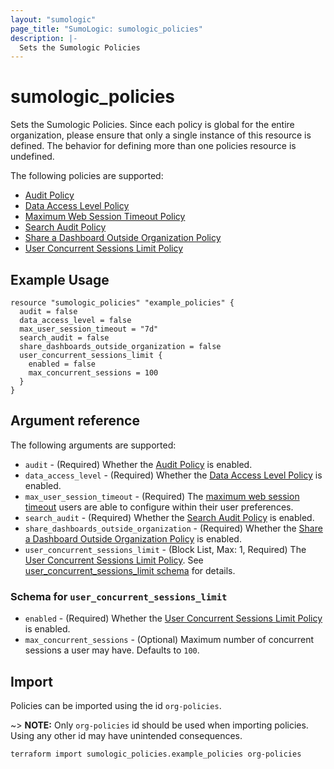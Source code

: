```yaml
---
layout: "sumologic"
page_title: "SumoLogic: sumologic_policies"
description: |-
  Sets the Sumologic Policies
---
```


# sumologic_policies
Sets the Sumologic Policies. Since each policy is global for the entire organization, please ensure that only a single
instance of this resource is defined. The behavior for defining more than one policies resource is undefined.

The following policies are supported:
- [Audit Policy][1]
- [Data Access Level Policy][2]
- [Maximum Web Session Timeout Policy][3]
- [Search Audit Policy][4]
- [Share a Dashboard Outside Organization Policy][5]
- [User Concurrent Sessions Limit Policy][6]

## Example Usage
```hcl
resource "sumologic_policies" "example_policies" {
  audit = false
  data_access_level = false
  max_user_session_timeout = "7d"
  search_audit = false
  share_dashboards_outside_organization = false
  user_concurrent_sessions_limit {
    enabled = false
    max_concurrent_sessions = 100
  }
}
```

## Argument reference

The following arguments are supported:

- `audit` - (Required) Whether the [Audit Policy][1] is enabled.
- `data_access_level` - (Required) Whether the [Data Access Level Policy][2] is enabled.
- `max_user_session_timeout` - (Required) The [maximum web session timeout][3] users are able to configure within their user preferences.
- `search_audit` - (Required) Whether the [Search Audit Policy][4] is enabled.
- `share_dashboards_outside_organization` - (Required) Whether the [Share a Dashboard Outside Organization Policy][5] is enabled.
- `user_concurrent_sessions_limit` - (Block List, Max: 1, Required) The [User Concurrent Sessions Limit Policy][6]. See [user_concurrent_sessions_limit schema](#user_concurrent_sessions_limit) for details.

### Schema for `user_concurrent_sessions_limit`
- `enabled` - (Required) Whether the [User Concurrent Sessions Limit Policy][6] is enabled.
- `max_concurrent_sessions` - (Optional) Maximum number of concurrent sessions a user may have. Defaults to `100`.

## Import
Policies can be imported using the id `org-policies`.

~> **NOTE:** Only `org-policies` id should be used when importing policies. Using any other id may have unintended consequences.

```hcl
terraform import sumologic_policies.example_policies org-policies
```

[1]: https://help.sumologic.com/Manage/Security/Audit-Index
[2]: https://help.sumologic.com/Manage/Security/Data_Access_Level_for_Shared_Dashboards
[3]: https://help.sumologic.com/Manage/Security/Set_a_Maximum_Web_Session_Timeout
[4]: https://help.sumologic.com/Manage/Security/Search_Audit_Index
[5]: https://help.sumologic.com/Visualizations-and-Alerts/Dashboards/Share_Dashboards/Share_a_Dashboard_Outside_Your_Org
[6]: https://help.sumologic.com/Manage/Security/Set_a_Limit_for_User_Concurrent_Sessions

